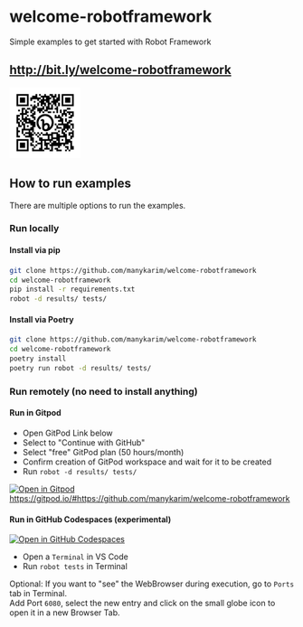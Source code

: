 # welcome-robotframework
Simple examples to get started with Robot Framework

## http://bit.ly/welcome-robotframework

<img src='bit.ly_welcome-robotframework.png' width='25%'>

## How to run examples

There are multiple options to run the examples.

### Run locally

#### Install via pip

```bash	
git clone https://github.com/manykarim/welcome-robotframework
cd welcome-robotframework
pip install -r requirements.txt
robot -d results/ tests/
```

#### Install via Poetry
    
```bash
git clone https://github.com/manykarim/welcome-robotframework
cd welcome-robotframework
poetry install
poetry run robot -d results/ tests/
```

### Run remotely (no need to install anything)

#### Run in Gitpod

- Open GitPod Link below
- Select to "Continue with GitHub"
- Select "free" GitPod plan (50 hours/month)
- Confirm creation of GitPod workspace and wait for it to be created
- Run `robot -d results/ tests/`

[![Open in Gitpod](https://gitpod.io/button/open-in-gitpod.svg)](https://gitpod.io/#https://github.com/manykarim/welcome-robotframework)  
https://gitpod.io/#https://github.com/manykarim/welcome-robotframework

#### Run in GitHub Codespaces (experimental)

[![Open in GitHub Codespaces](https://github.com/codespaces/badge.svg)](https://codespaces.new/manykarim/welcome-robotframework)  

- Open a `Terminal` in VS Code
- Run `robot tests` in Terminal

Optional: If you want to "see" the WebBrowser during execution, go to `Ports` tab in Terminal.  
Add Port `6080`, select the new entry and click on the small globe icon to open it in a new Browser Tab.

